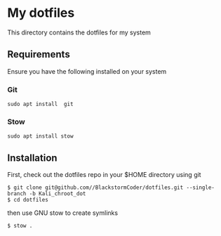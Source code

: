 
# My dotfiles

This directory contains the dotfiles for my system

## Requirements

Ensure you have the following installed on your system

### Git

```
sudo apt install  git
```

### Stow

```
sudo apt install stow
```

## Installation

First, check out the dotfiles repo in your $HOME directory using git

```
$ git clone git@github.com//BlackstormCoder/dotfiles.git --single-branch -b Kali_chroot_dot
$ cd dotfiles
```

then use GNU stow to create symlinks

```
$ stow .
```
